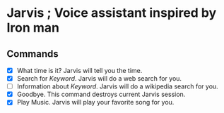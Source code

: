 # Jarvis ; Voice assistant inspired by Iron man

## Commands 

- [x] What time is it? Jarvis will tell you the time. 
- [x] Search for _Keyword_. Jarvis will do a web search for you. 
- [ ] Information about _Keyword_. Jarvis will do a wikipedia search for you. 
- [x] Goodbye. This command destroys current Jarvis session.
- [x] Play Music. Jarvis will play your favorite song for you.
